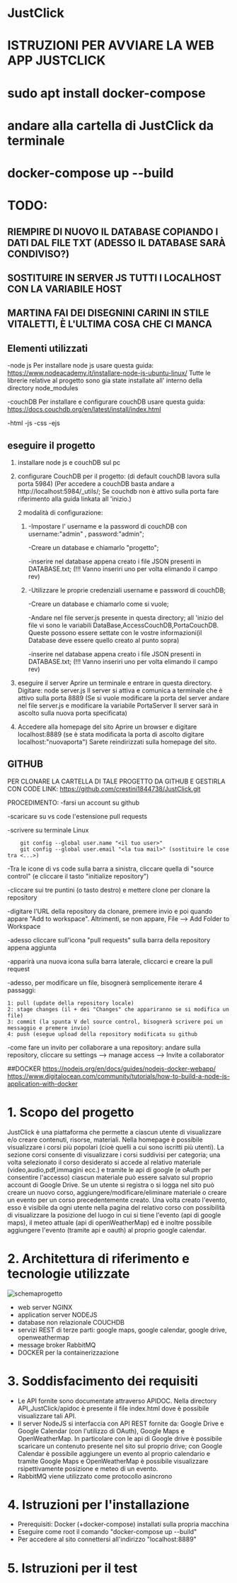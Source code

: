 # JustClick
# ISTRUZIONI PER AVVIARE LA WEB APP JUSTCLICK
# sudo apt install docker-compose
# andare alla cartella di JustClick da terminale
# docker-compose up --build

# TODO:
## RIEMPIRE DI NUOVO IL DATABASE COPIANDO I DATI DAL FILE TXT (ADESSO IL DATABASE SARÀ CONDIVISO?)
## SOSTITUIRE IN SERVER JS TUTTI I LOCALHOST CON LA VARIABILE HOST
## MARTINA FAI DEI DISEGNINI CARINI IN STILE VITALETTI, È L'ULTIMA COSA CHE CI MANCA

## Elementi utilizzati
-node js 
Per installare node js usare questa guida: https://www.nodeacademy.it/installare-node-js-ubuntu-linux/
Tutte le librerie relative al progetto sono gia state installate all' interno della directory node_modules

-couchDB
Per installare e configurare couchDB usare questa guida: https://docs.couchdb.org/en/latest/install/index.html

-html
-js
-css
-ejs

## eseguire il progetto
1) installare node js e couchDB sul pc

2) configurare CouchDB per il progetto:
	(di default couchDB lavora sulla porta 5984)
	(Per accedere a couchDB basta andare a http://localhost:5984/_utils/;
	Se couchdb non è attivo sulla porta fare riferimento alla  guida linkata all 'inizio.)

	2 modalità di configurazione:

	1)
		-Impostare l' username e la password di couchDB con username:"admin" , password:"admin";

		-Creare un database e chiamarlo "progetto";

		-inserire nel database appena creato i file JSON presenti in DATABASE.txt;
		 (!!! Vanno inseriri uno per volta elimando il campo rev) 
	
	2)
		-Utilizzare le proprie credenziali username e password di couchDB;

		-Creare un database e chiamarlo come si vuole;

		-Andare nel file server.js presente in questa directory; 
		 all 'inizio del file vi sono le variabili DataBase,AccessCouchDB,PortaCouchDB.
		 Queste possono essere settate con le vostre informazioni(il Database deve essere quello creato al punto sopra)

		 -inserire nel database appena creato i file JSON presenti in DATABASE.txt;
		 (!!! Vanno inseriri uno per volta elimando il campo rev) 

3) eseguire il server
	Aprire un terminale e entrare in questa directory.
	Digitare: node server.js 
	Il server si attiva e comunica a terminale che è attivo sulla porta 8889
	(Se si vuole modificare la porta del server andare nel file server.js e modificare la variabile PortaServer
	 Il server sarà in ascolto sulla nuova porta specificata)

4) Accedere alla homepage del sito
	Aprire un browser e digitare localhost:8889
	(se è stata modificata la porta di ascolto digitare localhost:"nuovaporta")
	Sarete reindirizzati sulla homepage del sito.


## GITHUB
PER CLONARE LA CARTELLA DI TALE PROGETTO DA GITHUB E GESTIRLA CON CODE
LINK: https://github.com/crestini1844738/JustClick.git

PROCEDIMENTO:
-farsi un account su github

-scaricare su vs code l'estensione pull requests

-scrivere su terminale Linux

        git config --global user.name "<il tuo user>"  
        git config --global user.email "<la tua mail>" (sostituire le cose tra <...>)
      
-Tra le icone di vs code sulla barra a sinistra, cliccare quella di "source control" (e cliccare il tasto "initialize repository")

-cliccare sui tre puntini (o tasto destro) e mettere clone per clonare la repository

-digitare l'URL della repository da clonare, premere invio e poi quando appare "Add to workspace". Altrimenti, se non appare, File --> Add Folder to Workspace

-adesso cliccare sull'icona "pull requests" sulla barra della repository appena aggiunta

-apparirà una nuova icona sulla barra laterale, cliccarci e creare la pull request

-adesso, per modificare un file, bisognerà semplicemente iterare 4 passaggi:

	1: pull (update della repository locale)
	2: stage changes (il + dei "Changes" che appariranno se si modifica un file)
	3: commit (la spunta V del source control, bisognerà scrivere poi un messaggio e premere invio)
	4: push (esegue upload della repository modificata su github

-come fare un invito per collaborare a una repository: andare sulla repository, cliccare su settings --> manage access --> Invite a collaborator


##DOCKER
https://nodejs.org/en/docs/guides/nodejs-docker-webapp/
https://www.digitalocean.com/community/tutorials/how-to-build-a-node-js-application-with-docker

# 1. Scopo del progetto
JustClick è una piattaforma che permette a ciascun utente di visualizzare e/o creare contenuti, risorse, materiali. Nella homepage è possibile visualizzare i corsi più popolari (cioè quelli a cui sono iscritti più utenti). La sezione corsi consente di visualizzare i corsi suddivisi per categoria; una volta selezionato il corso desiderato si accede al relativo materiale (video,audio,pdf,immagini ecc.) e tramite le api di google (e oAuth per consentire l'accesso) ciascun materiale può essere salvato sul proprio account di Google Drive.
Se un utente si registra o si logga nel sito può creare un nuovo corso, aggiungere/modificare/eliminare materiale o creare un evento per un corso precedentemente creato. Una volta creato l'evento, esso è visibile da ogni utente nella pagina del relativo corso con possibilità di visualizzare la posizione del luogo in cui si tiene l'evento (api di google maps), il meteo attuale (api di openWeatherMap) ed è inoltre possibile aggiungere l'evento (tramite api e oauth) al proprio google calendar. 

# 2. Architettura di riferimento e tecnologie utilizzate


![schemaprogetto](https://user-images.githubusercontent.com/83114944/121417331-128ed900-c96a-11eb-8f6b-e54cb89fdd43.png)

- web server NGINX
- application server NODEJS
- database non relazionale COUCHDB
- servizi REST di terze parti: google maps, google calendar, google drive, openweathermap
- message broker RabbitMQ
- DOCKER per la containerizzazione

# 3. Soddisfacimento dei requisiti
- Le API fornite sono documentate attraverso APIDOC. Nella directory API_JustClick/apidoc è presente il file index.html dove è possibile visualizzare tali API.
- Il server NodeJS si interfaccia con API REST fornite da: Google Drive e Google Calendar (con l'utilizzo di OAuth), Google Maps e OpenWeatherMap. In particolare con le api di Google drive è possibile scaricare un contenuto presente nel sito sul proprio drive; con Google Calendar è possibile aggiungere un evento al proprio calendario e tramite Google Maps e OpenWeatherMap è possibile visualizzare rsipettivamente posizione e meteo di un evento.
- RabbitMQ viene utilizzato come protocollo asincrono 

# 4. Istruzioni per l'installazione
- Prerequisiti: Docker (+docker-compose) installati sulla propria macchina
- Eseguire come root il comando "docker-compose up --build"
- Per accedere al sito connettersi all'indirizzo "localhost:8889"


# 5. Istruzioni per il test
